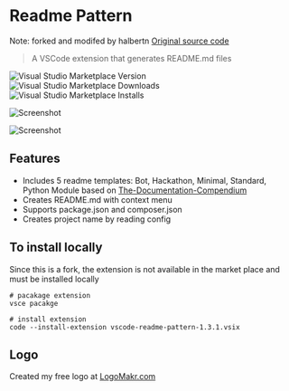 # Readme Pattern

Note: forked and modifed by halbertn
[Original source code](https://github.com/thomascsd/vscode-readme-pattern/fork)

> A VSCode extension that generates README.md files

![Visual Studio Marketplace Version](https://img.shields.io/visual-studio-marketplace/v/thomascsd.vscode-readme-pattern)
![Visual Studio Marketplace Downloads](https://img.shields.io/visual-studio-marketplace/d/thomascsd.vscode-readme-pattern)
![Visual Studio Marketplace Installs](https://img.shields.io/visual-studio-marketplace/i/thomascsd.vscode-readme-pattern)

![Screenshot](https://raw.githubusercontent.com/thomascsd/vscode-readme-pattern/master/images/screenshot.gif)

![Screenshot](https://raw.githubusercontent.com/thomascsd/vscode-readme-pattern/master/images/screenshot01.gif)

## Features

- Includes 5 readme templates: Bot, Hackathon, Minimal, Standard, Python Module based on [The-Documentation-Compendium](https://github.com/kylelobo/The-Documentation-Compendium)
- Creates README.md with context menu
- Supports package.json and composer.json
- Creates project name by reading config

## To install locally
Since this is a fork, the extension is not available in the market place and must be installed locally

```
# pacakage extension
vsce pacakge

# install extension 
code --install-extension vscode-readme-pattern-1.3.1.vsix

```

## Logo

Created my free logo at [LogoMakr.com](https://logomakr.com/)
